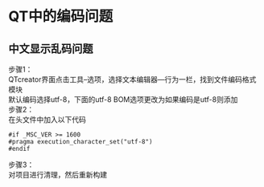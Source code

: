 # QT中的编码问题

## 中文显示乱码问题
步骤1：  
QTcreator界面点击工具–选项，选择文本编辑器—行为一栏，找到文件编码格式模块  
默认编码选择utf-8，下面的utf-8 BOM选项更改为如果编码是utf-8则添加  
步骤2：  
在头文件中加入以下代码  
```
#if _MSC_VER >= 1600
#pragma execution_character_set("utf-8")
#endif
```
步骤3：  
对项目进行清理，然后重新构建  

